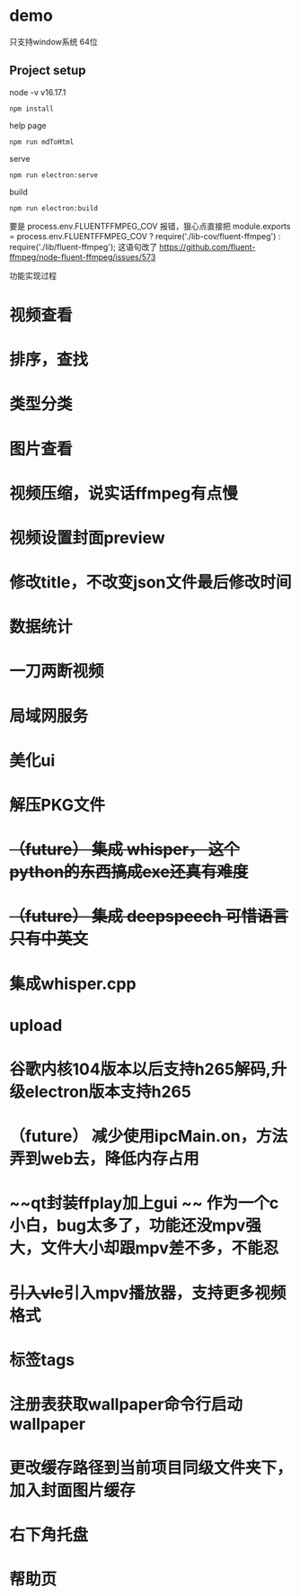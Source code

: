 # demo

只支持window系统 64位

## Project setup

node -v
v16.17.1

```
npm install
```

help page

```
npm run mdToHtml
```

serve

```
npm run electron:serve
```

build

```
npm run electron:build
```

要是 process.env.FLUENTFFMPEG_COV 报错，狠心点直接把
module.exports = process.env.FLUENTFFMPEG_COV ? require('./lib-cov/fluent-ffmpeg') : require('./lib/fluent-ffmpeg');
这语句改了
<https://github.com/fluent-ffmpeg/node-fluent-ffmpeg/issues/573>

功能实现过程 
# 视频查看

# 排序，查找

# 类型分类

# 图片查看

# 视频压缩，说实话ffmpeg有点慢

# 视频设置封面preview

# 修改title，不改变json文件最后修改时间

# 数据统计

# 一刀两断视频

# 局域网服务

# 美化ui

# 解压PKG文件

# ~~（future） 集成 whisper， 这个python的东西搞成exe还真有难度~~

# ~~（future） 集成 deepspeech 可惜语言只有中英文~~

# 集成whisper.cpp

# upload

# 谷歌内核104版本以后支持h265解码,升级electron版本支持h265

# （future） 减少使用ipcMain.on，方法弄到web去，降低内存占用

# ~~qt封装ffplay加上gui ~~ 作为一个c小白，bug太多了，功能还没mpv强大，文件大小却跟mpv差不多，不能忍

# ~~引入vlc~~引入mpv播放器，支持更多视频格式

# 标签tags

# 注册表获取wallpaper命令行启动wallpaper

# 更改缓存路径到当前项目同级文件夹下，加入封面图片缓存

# 右下角托盘

# 帮助页
